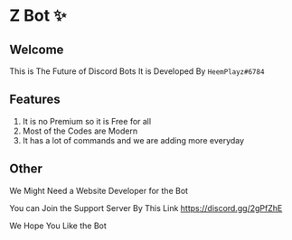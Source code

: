 # Z Bot ✨

## Welcome

This is The Future of Discord Bots
It is Developed By `HeemPlayz#6784`

## Features

1. It is no Premium so it is Free for all
2. Most of the Codes are Modern
3. It has a lot of commands and we are adding more everyday

## Other

We Might Need a Website Developer for the Bot

You can Join the Support Server By This Link
https://discord.gg/2gPfZhE

We Hope You Like the Bot

